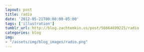 ```yaml
---
layout: post
title: radio
date: '2012-05-21T00:00:00-05:00'
tags: ['illustration']
tumblr_url: http://blog.zachtemkin.us/post/56664699225/radio
categories: blog
img:
- "/assets/img/blog_images/radio.png" 
---
```

